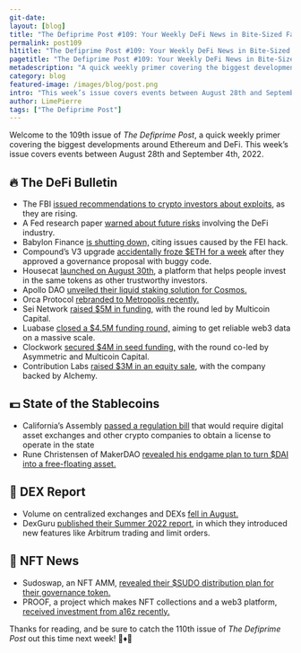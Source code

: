```yaml
---
git-date:
layout: [blog]
title: "The Defiprime Post #109: Your Weekly DeFi News in Bite-Sized Fashion"
permalink: post109
h1title: "The Defiprime Post #109: Your Weekly DeFi News in Bite-Sized Fashion"
pagetitle: "The Defiprime Post #109: Your Weekly DeFi News in Bite-Sized Fashion"
metadescription: "A quick weekly primer covering the biggest developments around Ethereum and DeFi. This week’s issue covers events between August 28th and September 4th, 2022"
category: blog
featured-image: /images/blog/post.png
intro: "This week’s issue covers events between August 28th and September 4th, 2022"
author: LimePierre
tags: ["The Defiprime Post"]
---
```


Welcome to the 109th issue of _The Defiprime Post_, a quick weekly primer covering the biggest developments around Ethereum and DeFi. This week’s issue covers events between August 28th and September 4th, 2022.


## 🔥 The DeFi Bulletin

* The FBI [issued recommendations to crypto investors about exploits](https://www.theblock.co/post/166579/fbi-issues-recommendations-for-defi-investors-amid-exploits?utm_source=onecryptofeed&utm_medium=social), as they are rising. 
* A Fed research paper [warned about future risks](https://www.theblock.co/post/167673/fed-research-papers-warn-about-future-risks-from-crypto-cefi-and-defi?utm_source=twitter&utm_medium=social&s=35) involving the DeFi industry.
* Babylon Finance [is shutting down,](https://medium.com/babylon-finance/babylon-finance-is-shutting-down-b58abf1bc251) citing issues caused by the FEI hack. 
* Compound’s V3 upgrade [accidentally froze $ETH for a week](https://www.theblock.co/post/166674/protocol-upgrade-accidentally-freezes-eth-on-compound-for-7-days?utm_source=onecryptofeed&utm_medium=social) after they approved a governance proposal with buggy code. 
* Housecat [launched on August 30th](https://housecat.com/blog/welcome-to-housecat/), a platform that helps people invest in the same tokens as other trustworthy investors. 
* Apollo DAO [unveiled their liquid staking solution for Cosmos.](https://articles.apollo.farm/apollo-daos-liquid-staking-solution-for-cosmos/)
* Orca Protocol [rebranded to Metropolis recently.](https://metropolis.mirror.xyz/ozkx0ZMwIzyahRJiQKpNv_8r7vAhOo-8tucjONhXJHI?s=35) 
* Sei Network [raised $5M in funding,](https://blog.seinetwork.io/sei-announces-5m-raise/) with the round led by Multicoin Capital. 
* Luabase [closed a $4.5M funding round,](https://www.theblock.co/post/166528/luabase-raises-4-5-million-to-make-blockchain-data-easier-cheaper?utm_source=twitter&utm_medium=social) aiming to get reliable web3 data on a massive scale.
* Clockwork [secured $4M in seed funding,](https://medium.com/@clockwork_xyz/announcing-our-4m-fundraise-ee6582d15e72) with the round co-led by Asymmetric and Multicoin Capital.
* Contribution Labs [raised $3M in an equity sale](https://www.coindesk.com/business/2022/08/30/alchemy-backed-blockchain-company-contribution-labs-raising-3m-in-equity-sale/), with the company backed by Alchemy.


## 💵 State of the Stablecoins

* California’s Assembly [passed a regulation bill](https://www.coindesk.com/policy/2022/09/01/california-assembly-passes-bitlicense-bill/?s=35) that would require digital asset exchanges and other crypto companies to obtain a license to operate in the state
* Rune Christensen of MakerDAO [revealed his endgame plan to turn $DAI into a free-floating asset.](https://cryptobriefing.com/makerdao-proposes-endgame-plan-save-dai-from-attack/)


## 💱 DEX Report

* Volume on centralized exchanges and DEXs [fell in August.](https://www.theblock.co/post/167591/volume-on-centralized-exchanges-dexs-ticked-down-in-august?utm_source=onecryptofeed&utm_medium=social)
* DexGuru [published their Summer 2022 report](https://blog.dex.guru/summer-updates-2022), in which they introduced new features like Arbitrum trading and limit orders.


## 💎 NFT News

* Sudoswap, an NFT AMM, [revealed their $SUDO distribution plan for their governance token.](https://blog.sudoswap.xyz/sudo-distribution.html)
* PROOF, a project which makes NFT collections and a web3 platform, [received investment from a16z recently. ](https://a16zcrypto.com/investing-in-proof/)


Thanks for reading, and be sure to catch the 110th issue of _The Defiprime Post_ out this time next week! 👋♦️👋